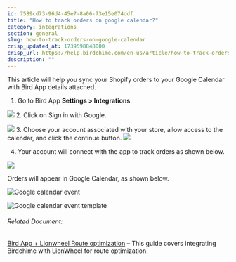 ```yaml
---
id: 7589cd73-96d4-45e7-8a06-73e15e074ddf
title: "How to track orders on google calendar?"
category: integrations
section: general
slug: how-to-track-orders-on-google-calendar
crisp_updated_at: 1739598848000
crisp_url: https://help.birdchime.com/en-us/article/how-to-track-orders-on-google-calendar-7p8ous/
description: ""
---
```


This article will help you sync your Shopify orders to your Google Calendar with Bird App details attached.

1. Go to Bird App **Settings > Integrations**.

![](https://storage.crisp.chat/users/helpdesk/website/ca826b447482b000/integrationmenu_1yi8lz5.png)
2. Click on Sign in with Google.

![](https://storage.crisp.chat/users/helpdesk/website/ca826b447482b000/screenshot-2025-01-06-222531_19m0g0p.png)
3. Choose your account associated with your store, allow access to the calendar, and click the continue button.
![](https://storage.crisp.chat/users/helpdesk/website/ca826b447482b000/screenshot-2023-03-21-at-92034_lxmnzm.png)

4. Your account will connect with the app to track orders as shown below.

![](https://storage.crisp.chat/users/helpdesk/website/ca826b447482b000/screenshot-2023-03-21-at-91752_1u8rntu.png)

Orders will appear in Google Calendar, as shown below.

![Google calendar event](https://storage.crisp.chat/users/helpdesk/website/ca826b447482b000/screenshot-2024-03-09-at-11192_1gya5n9.png)

![Google calendar event template](https://storage.crisp.chat/users/helpdesk/website/ca826b447482b000/screenshot-2024-03-09-at-11220_185pm5g.png)

###### Related Document:

[Bird App + Lionwheel Route optimization](https://help.birdchime.com/en-us/article/bird-app-lionwheel-route-optimization-5jis2/) – This guide covers integrating Birdchime with LionWheel for route optimization.
